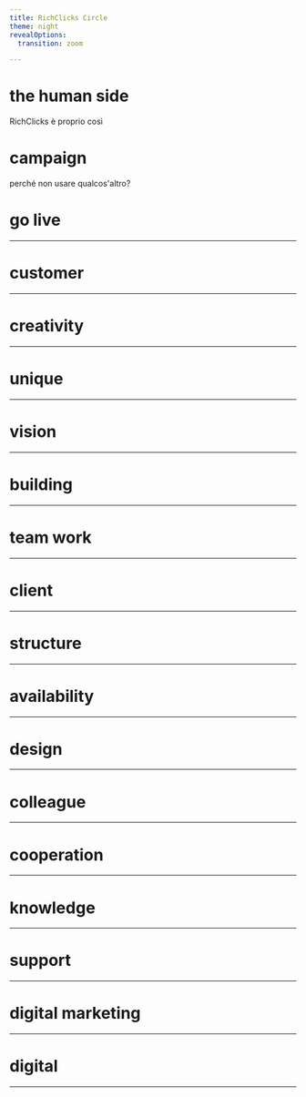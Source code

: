 ```yaml
---
title: RichClicks Circle
theme: night
revealOptions:
  transition: zoom

---
```

# the human side

RichClicks è proprio così

# campaign

perché non usare qualcos'altro?

# go live

***

# customer

***

# creativity

***

# unique

***

# vision

***

# building

***

# team work

***

# client

***

# structure

***

# availability

***

# design

***

# colleague

***

# cooperation

***

# knowledge

***

# support

***

# digital marketing

***

# digital

***